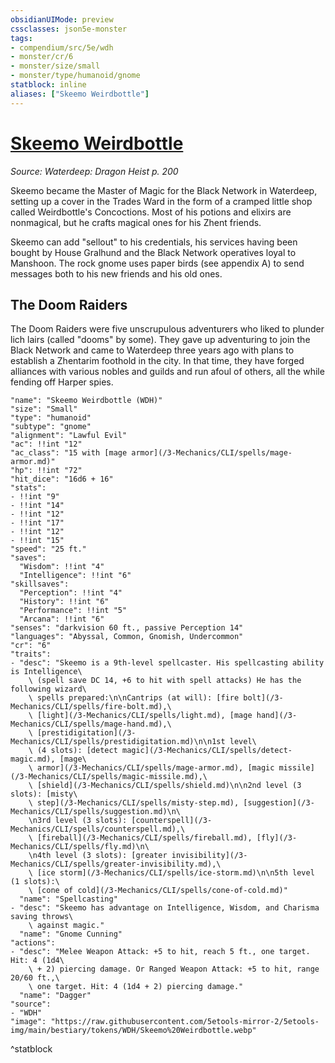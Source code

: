 ```yaml
---
obsidianUIMode: preview
cssclasses: json5e-monster
tags:
- compendium/src/5e/wdh
- monster/cr/6
- monster/size/small
- monster/type/humanoid/gnome
statblock: inline
aliases: ["Skeemo Weirdbottle"]
---
```

# [Skeemo Weirdbottle](3-Mechanics\CLI\bestiary\npc/skeemo-weirdbottle-wdh.md)
*Source: Waterdeep: Dragon Heist p. 200*  

Skeemo became the Master of Magic for the Black Network in Waterdeep, setting up a cover in the Trades Ward in the form of a cramped little shop called Weirdbottle's Concoctions. Most of his potions and elixirs are nonmagical, but he crafts magical ones for his Zhent friends.

Skeemo can add "sellout" to his credentials, his services having been bought by House Gralhund and the Black Network operatives loyal to Manshoon. The rock gnome uses paper birds (see appendix A) to send messages both to his new friends and his old ones.

## The Doom Raiders

The Doom Raiders were five unscrupulous adventurers who liked to plunder lich lairs (called "dooms" by some). They gave up adventuring to join the Black Network and came to Waterdeep three years ago with plans to establish a Zhentarim foothold in the city. In that time, they have forged alliances with various nobles and guilds and run afoul of others, all the while fending off Harper spies.

```statblock
"name": "Skeemo Weirdbottle (WDH)"
"size": "Small"
"type": "humanoid"
"subtype": "gnome"
"alignment": "Lawful Evil"
"ac": !!int "12"
"ac_class": "15 with [mage armor](/3-Mechanics/CLI/spells/mage-armor.md)"
"hp": !!int "72"
"hit_dice": "16d6 + 16"
"stats":
- !!int "9"
- !!int "14"
- !!int "12"
- !!int "17"
- !!int "12"
- !!int "15"
"speed": "25 ft."
"saves":
  "Wisdom": !!int "4"
  "Intelligence": !!int "6"
"skillsaves":
  "Perception": !!int "4"
  "History": !!int "6"
  "Performance": !!int "5"
  "Arcana": !!int "6"
"senses": "darkvision 60 ft., passive Perception 14"
"languages": "Abyssal, Common, Gnomish, Undercommon"
"cr": "6"
"traits":
- "desc": "Skeemo is a 9th-level spellcaster. His spellcasting ability is Intelligence\
    \ (spell save DC 14, +6 to hit with spell attacks) He has the following wizard\
    \ spells prepared:\n\nCantrips (at will): [fire bolt](/3-Mechanics/CLI/spells/fire-bolt.md),\
    \ [light](/3-Mechanics/CLI/spells/light.md), [mage hand](/3-Mechanics/CLI/spells/mage-hand.md),\
    \ [prestidigitation](/3-Mechanics/CLI/spells/prestidigitation.md)\n\n1st level\
    \ (4 slots): [detect magic](/3-Mechanics/CLI/spells/detect-magic.md), [mage\
    \ armor](/3-Mechanics/CLI/spells/mage-armor.md), [magic missile](/3-Mechanics/CLI/spells/magic-missile.md),\
    \ [shield](/3-Mechanics/CLI/spells/shield.md)\n\n2nd level (3 slots): [misty\
    \ step](/3-Mechanics/CLI/spells/misty-step.md), [suggestion](/3-Mechanics/CLI/spells/suggestion.md)\n\
    \n3rd level (3 slots): [counterspell](/3-Mechanics/CLI/spells/counterspell.md),\
    \ [fireball](/3-Mechanics/CLI/spells/fireball.md), [fly](/3-Mechanics/CLI/spells/fly.md)\n\
    \n4th level (3 slots): [greater invisibility](/3-Mechanics/CLI/spells/greater-invisibility.md),\
    \ [ice storm](/3-Mechanics/CLI/spells/ice-storm.md)\n\n5th level (1 slots):\
    \ [cone of cold](/3-Mechanics/CLI/spells/cone-of-cold.md)"
  "name": "Spellcasting"
- "desc": "Skeemo has advantage on Intelligence, Wisdom, and Charisma saving throws\
    \ against magic."
  "name": "Gnome Cunning"
"actions":
- "desc": "Melee Weapon Attack: +5 to hit, reach 5 ft., one target. Hit: 4 (1d4\
    \ + 2) piercing damage. Or Ranged Weapon Attack: +5 to hit, range 20/60 ft.,\
    \ one target. Hit: 4 (1d4 + 2) piercing damage."
  "name": "Dagger"
"source":
- "WDH"
"image": "https://raw.githubusercontent.com/5etools-mirror-2/5etools-img/main/bestiary/tokens/WDH/Skeemo%20Weirdbottle.webp"
```
^statblock